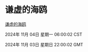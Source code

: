 # 谦虚的海鸥
[谦虚的海鸥](http://219.139.197.74:56308/qxdho/course/base/hotlink/index.php)

2024年 11月 04日 星期一 06:00:02 CST

2024年 11月 03日 星期日 22:00:02 GMT
